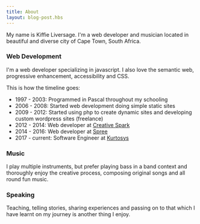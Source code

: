 ```yaml
---
title: About
layout: blog-post.hbs
---
```


My name is Kiffie Liversage. I'm a web developer and musician located in beautiful and diverse city of Cape Town, South Africa.


### Web Development

I'm a web developer specializing in javascript. I also love the semantic web, progressive enhancement, accessibility and CSS.

This is how the timeline goes:

- 1997 - 2003: Programmed in Pascal throughout my schooling
- 2006 - 2008: Started web development doing simple static sites
- 2009 - 2012: Started using php to create dynamic sites and developing custom wordpress sites (freelance)
- 2012 - 2014: Web developer at [Creative Spark](http://www.creativespark.co.za/)
- 2014 - 2016: Web developer at [Spree](https://www.spree.co.za)
- 2017 - current: Software Engineer at [Kurtosys](https://www.kurtosys.com/)


### Music

I play multiple instruments, but prefer playing bass in a band context and thoroughly enjoy the creative process, composing original songs and all round fun music.


### Speaking

Teaching, telling stories, sharing experiences and passing on to that which I have learnt on my journey is another thing I enjoy.
